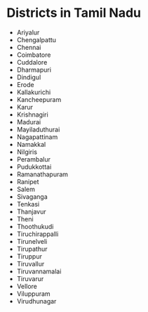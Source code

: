 # Districts in Tamil Nadu

- Ariyalur
- Chengalpattu
- Chennai
- Coimbatore
- Cuddalore
- Dharmapuri
- Dindigul
- Erode
- Kallakurichi
- Kancheepuram
- Karur
- Krishnagiri
- Madurai
- Mayiladuthurai
- Nagapattinam
- Namakkal
- Nilgiris
- Perambalur
- Pudukkottai
- Ramanathapuram
- Ranipet
- Salem
- Sivaganga
- Tenkasi
- Thanjavur
- Theni
- Thoothukudi
- Tiruchirappalli
- Tirunelveli
- Tirupathur
- Tiruppur
- Tiruvallur
- Tiruvannamalai
- Tiruvarur
- Vellore
- Viluppuram
- Virudhunagar
